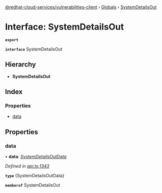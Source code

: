 [@redhat-cloud-services/vulnerabilities-client](../README.md) › [Globals](../globals.md) › [SystemDetailsOut](systemdetailsout.md)

# Interface: SystemDetailsOut

**`export`** 

**`interface`** SystemDetailsOut

## Hierarchy

* **SystemDetailsOut**

## Index

### Properties

* [data](systemdetailsout.md#data)

## Properties

###  data

• **data**: *[SystemDetailsOutData](systemdetailsoutdata.md)*

*Defined in [api.ts:1343](https://github.com/RedHatInsights/javascript-clients/blob/master/packages/vulnerabilities/api.ts#L1343)*

**`type`** {SystemDetailsOutData}

**`memberof`** SystemDetailsOut
